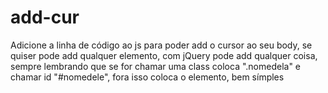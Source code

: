 # add-cur
Adicione a linha de código ao js para poder add o cursor ao seu body, se quiser pode add qualquer elemento, com jQuery pode add qualquer coisa, sempre lembrando que se for chamar uma class coloca ".nomedela" e chamar id "#nomedele", fora isso coloca o elemento, bem símples
